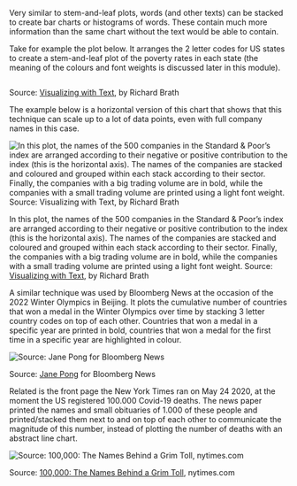 Very similar to stem-and-leaf plots, words (and other texts) can be stacked to create bar charts or histograms of words. These contain much more information than the same chart without the text would be able to contain.

Take for example the plot below. It arranges the 2 letter codes for US states to create a stem-and-leaf plot of the poverty rates in each state (the meaning of the colours and font weights is discussed later in this module).

<p class='center'>
<img src='Visualising%20text%2073ea05fcce1b4ee5939cd29821ddd468/stem-and-leaf-us-states.png' alt='' class='max-600' />
</p>

Source: [Visualizing with Text](https://richardbrath.wordpress.com/books-and-chapters-by-richard-brath/visualizing-with-text-book-companion-web-site/#:~:text=Visualizing%20with%20Text%20is%20a,simple%20labels%20through%20to%20documents.), by Richard Brath

The example below is a horizontal version of this chart that shows that this technique can scale up to a lot of data points, even with full company names in this case.

![In this plot, the names of the 500 companies in the Standard & Poor’s index are arranged according to their negative or positive contribution to the index (this is the horizontal axis). The names of the companies are stacked and coloured and grouped within each stack according to their sector. Finally, the companies with a big trading volume are in bold, while the companies with a small trading volume are printed using a light font weight. Source: [Visualizing with Text](https://richardbrath.wordpress.com/books-and-chapters-by-richard-brath/visualizing-with-text-book-companion-web-site/#:~:text=Visualizing%20with%20Text%20is%20a,simple%20labels%20through%20to%20documents.), by Richard Brath](Visualising%20text%2073ea05fcce1b4ee5939cd29821ddd468/sp-text-histogram-brath.png)

In this plot, the names of the 500 companies in the Standard & Poor’s index are arranged according to their negative or positive contribution to the index (this is the horizontal axis). The names of the companies are stacked and coloured and grouped within each stack according to their sector. Finally, the companies with a big trading volume are in bold, while the companies with a small trading volume are printed using a light font weight. Source: [Visualizing with Text](https://richardbrath.wordpress.com/books-and-chapters-by-richard-brath/visualizing-with-text-book-companion-web-site/#:~:text=Visualizing%20with%20Text%20is%20a,simple%20labels%20through%20to%20documents.), by Richard Brath

A similar technique was used by Bloomberg News at the occasion of the 2022 Winter Olympics in Beijing. It plots the cumulative number of countries that won a medal in the Winter Olympics over time by stacking 3 letter country codes on top of each other. Countries that won a medal in a specific year are printed in bold, countries that won a medal for the first time in a specific year are highlighted in colour.

![Source: [Jane Pong](https://twitter.com/officeofjane/status/1496084918052749313) for Bloomberg News](Visualising%20text%2073ea05fcce1b4ee5939cd29821ddd468/stacked-country-codes.jpg)

Source: [Jane Pong](https://twitter.com/officeofjane/status/1496084918052749313) for Bloomberg News

Related is the front page the New York Times ran on May 24 2020, at the moment the US registered 100.000 Covid-19 deaths. The news paper printed the names and small obituaries of 1.000 of these people and printed/stacked them next to and on top of each other to communicate the magnitude of this number, instead of plotting the number of deaths with an abstract line chart.

![Source: [100,000: The Names Behind a Grim Toll](https://www.nytimes.com/2020/05/24/opinion/letters/coronavirus-100000-deaths.html), nytimes.com](Visualising%20text%2073ea05fcce1b4ee5939cd29821ddd468/nytimes-front-100k-covid.webp)

Source: [100,000: The Names Behind a Grim Toll](https://www.nytimes.com/2020/05/24/opinion/letters/coronavirus-100000-deaths.html), nytimes.com